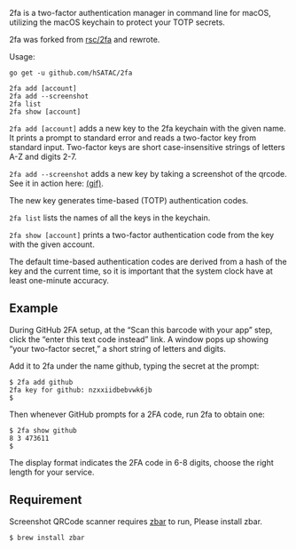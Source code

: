2fa is a two-factor authentication manager in command line for macOS,
utilizing the macOS keychain to protect your TOTP secrets.

2fa was forked from [rsc/2fa](https://github.com/rsc/2fa) and rewrote.

Usage:

    go get -u github.com/hSATAC/2fa

    2fa add [account]
    2fa add --screenshot
    2fa list
    2fa show [account]

`2fa add [account]` adds a new key to the 2fa keychain with the given name. It
prints a prompt to standard error and reads a two-factor key from standard
input. Two-factor keys are short case-insensitive strings of letters A-Z and
digits 2-7.

`2fa add --screenshot` adds a new key by taking a screenshot of the qrcode.
See it in action here: [(gif)](http://ash.cat/5fMaVA).

The new key generates time-based (TOTP) authentication codes.

`2fa list` lists the names of all the keys in the keychain.

`2fa show [account]` prints a two-factor authentication code from the key with the
given account.

The default time-based authentication codes are derived from a hash of the
key and the current time, so it is important that the system clock have at
least one-minute accuracy.

## Example

During GitHub 2FA setup, at the “Scan this barcode with your app” step,
click the “enter this text code instead” link. A window pops up showing
“your two-factor secret,” a short string of letters and digits.

Add it to 2fa under the name github, typing the secret at the prompt:

    $ 2fa add github
    2fa key for github: nzxxiidbebvwk6jb
    $

Then whenever GitHub prompts for a 2FA code, run 2fa to obtain one:

    $ 2fa show github
    8 3 473611
    $

The display format indicates the 2FA code in 6-8 digits, choose the right
length for your service.

## Requirement

Screenshot QRCode scanner requires [zbar](https://github.com/ZBar/ZBar) to run,
Please install zbar.

`$ brew install zbar`
